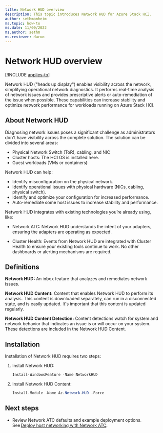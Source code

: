 ```yaml
---
title: Network HUD overview 
description: This topic introduces Network HUD for Azure Stack HCI.
author: sethmanheim
ms.topic: how-to
ms.date: 11/09/2022
ms.author: sethm 
ms.reviewer: dacuo
---
```


# Network HUD overview

[!INCLUDE [applies-to]( ../../includes/hci-applies-to-22h2-21h2.md)]

Network HUD ("heads up display") enables visibility across the network, simplifying operational network diagnostics. It performs real-time analysis of network issues and provides prescriptive alerts or auto-remediation of the issue when possible. These capabilities can increase stability and optimize network performance for workloads running on Azure Stack HCI.

## About Network HUD

Diagnosing network issues poses a significant challenge as administrators don't have visibility across the complete solution. The solution can be divided into several areas:

- Physical Network Switch (ToR), cabling, and NIC
- Cluster hosts: The HCI OS is installed here.
- Guest workloads (VMs or containers)

Network HUD can help:

- Identify misconfiguration on the physical network.
- Identify operational issues with physical hardware (NICs, cabling, physical switch).
- Identify and optimize your configuration for increased performance.
- Auto-remediate some host issues to increase stability and performance.

Network HUD integrates with existing technologies you’re already using, like:

- Network ATC: Network HUD understands the intent of your adapters, ensuring the adapters are operating as expected.

- Cluster Health: Events from Network HUD are integrated with Cluster Health to ensure your existing tools continue to work. No other dashboards or alerting mechanisms are required.

## Definitions

**Network HUD:** An inbox feature that analyzes and remediates network issues.

**Network HUD Content:** Content that enables Network HUD to perform its analysis. This content is downloaded separately, can run in a disconnected state, and is easily updated. It's important that this content is updated regularly.

**Network HUD Content Detection:** Content detections watch for system and network behavior that indicates an issue is or will occur on your system. These detections are included in the Network HUD Content.

## Installation

Installation of Network HUD requires two steps:

1. Install Network HUD:

   ```PowerShell
   Install-WindowsFeature -Name NetworkHUD 
   ```

1. Install Network HUD Content:

   ```PowerShell
   Install-Module -Name Az.Network.HUD -Force
   ```

## Next steps

- Review Network ATC defaults and example deployment options. See [Deploy host networking with Network ATC](..\deploy\network-atc.md).